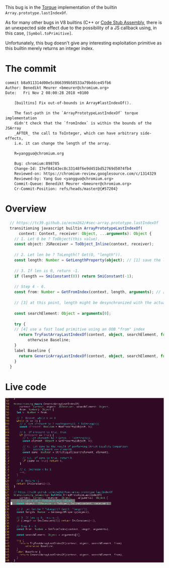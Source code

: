This bug is in the [Torque](https://v8.dev/docs/torque) implementation of the builtin `Array.prototype.lastIndexOf`.

As for many other bugs in V8 builtins (C++ or [Code Stub Assembly](https://v8.dev/docs/csa-builtins), there is an unexpected side effect due to the possibility of a JS callback using, in this case,  `[Symbol.toPrimitive]`.

Unfortunately, this bug doesn't give any interesting exploitation primitive as this builtin merely returns an integer index.

# The commit
```
commit b8a911314d00e5c866399b58533a79bddce45fb6
Author: Benedikt Meurer <bmeurer@chromium.org>
Date:   Fri Nov 2 08:00:28 2018 +0100

    [builtins] Fix out-of-bounds in Array#lastIndexOf().
    
    The fast-path in the `ArrayPrototypeLastIndexOf` torque implementation
    didn't check that the `fromIndex` is within the bounds of the JSArray
    _AFTER_ the call to ToInteger, which can have arbitrary side-effects,
    i.e. it can change the length of the array.
    
    R=yangguo@chromium.org
    
    Bug: chromium:898785
    Change-Id: I7ef84143ec8c33148f6e9d451bd52769d5074fb4
    Reviewed-on: https://chromium-review.googlesource.com/c/1314329
    Reviewed-by: Yang Guo <yangguo@chromium.org>
    Commit-Queue: Benedikt Meurer <bmeurer@chromium.org>
    Cr-Commit-Position: refs/heads/master@{#57204}
```

# Overview

```typescript
  // https://tc39.github.io/ecma262/#sec-array.prototype.lastIndexOf
  transitioning javascript builtin ArrayPrototypeLastIndexOf(
      context: Context, receiver: Object, ...arguments): Object {
    // 1. Let O be ? ToObject(this value).
    const object: JSReceiver = ToObject_Inline(context, receiver);

    // 2. Let len be ? ToLength(? Get(O, "length")).
    const length: Number = GetLengthProperty(object); // [1] save the length

    // 3. If len is 0, return -1.
    if (length == SmiConstant(0)) return SmiConstant(-1);

    // Step 4 - 6.
    const from: Number = GetFromIndex(context, length, arguments); // [2] this can call [Symbol.toPrimitive]
    
    // [3] at this point, length might be desynchronized with the actual receiver's length

    const searchElement: Object = arguments[0];

    try {
    // [4] use a fast load primitive using an OOB "from" index
      return TryFastArrayLastIndexOf(context, object, searchElement, from)
          otherwise Baseline;
    }
    label Baseline {
      return GenericArrayLastIndexOf(context, object, searchElement, from);
    }
  }

```

# Live code 

![live](live.gif)
